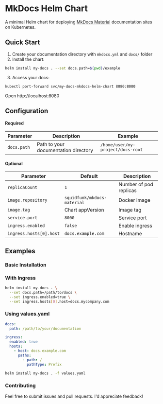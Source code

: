 # MkDocs Helm Chart

A minimal Helm chart for deploying [MkDocs Material]('https://hub.docker.com/r/squidfunk/mkdocs-material') documentation sites on Kubernetes.

## Quick Start

1. Create your documentation directory with `mkdocs.yml` and `docs/` folder
2. Install the chart:

```bash
helm install my-docs . --set docs.path=$(pwd)/example
```

3. Access your docs:

```bash
kubectl port-forward svc/my-docs-mkdocs-helm-chart 8080:8000
```

Open http://localhost:8080

## Configuration

#### Required

| Parameter   | Description                          | Example                           |
|-------------|--------------------------------------|-----------------------------------|
| `docs.path` | Path to your documentation directory | `/home/user/my-project/docs-root` |

#### Optional

| Parameter               | Default                     | Description            |
|-------------------------|-----------------------------|------------------------|
| `replicaCount`          | `1`                         | Number of pod replicas |
| `image.repository`      | `squidfunk/mkdocs-material` | Docker image           |
| `image.tag`             | Chart appVersion            | Image tag              |
| `service.port`          | `8000`                      | Service port           |
| `ingress.enabled`       | `false`                     | Enable ingress         |
| `ingress.hosts[0].host` | `docs.example.com`          | Hostname               |

## Examples

### Basic Installation

### With Ingress
```bash
helm install my-docs . \
  --set docs.path=/path/to/docs \
  --set ingress.enabled=true \
  --set ingress.hosts[0].host=docs.mycompany.com
```

### Using values.yaml
```yaml
docs:
  path: /path/to/your/documentation

ingress:
  enabled: true
  hosts:
    - host: docs.example.com
      paths:
        - path: /
          pathType: Prefix
```

```bash
helm install my-docs . -f values.yaml
```

### Contributing
Feel free to submit issues and pull requests. I'd appreciate feedback!